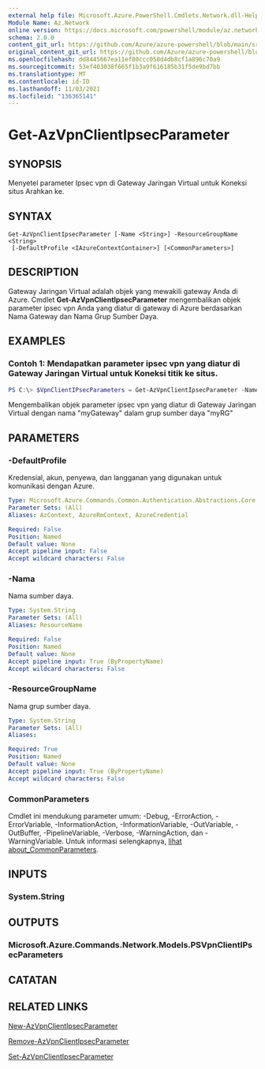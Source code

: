 ```yaml
---
external help file: Microsoft.Azure.PowerShell.Cmdlets.Network.dll-Help.xml
Module Name: Az.Network
online version: https://docs.microsoft.com/powershell/module/az.network/get-azvpnclientipsecparameter
schema: 2.0.0
content_git_url: https://github.com/Azure/azure-powershell/blob/main/src/Network/Network/help/Get-AzVpnClientIpsecParameter.md
original_content_git_url: https://github.com/Azure/azure-powershell/blob/main/src/Network/Network/help/Get-AzVpnClientIpsecParameter.md
ms.openlocfilehash: dd8445667ea11ef80ccc058d4db8cf1a896c70a9
ms.sourcegitcommit: 53ef403038f665f1b3a9f616185b31f5de9bd7bb
ms.translationtype: MT
ms.contentlocale: id-ID
ms.lasthandoff: 11/03/2021
ms.locfileid: "136365141"
---
```

# Get-AzVpnClientIpsecParameter

## SYNOPSIS
Menyetel parameter Ipsec vpn di Gateway Jaringan Virtual untuk Koneksi situs Arahkan ke.

## SYNTAX

```
Get-AzVpnClientIpsecParameter [-Name <String>] -ResourceGroupName <String>
 [-DefaultProfile <IAzureContextContainer>] [<CommonParameters>]
```

## DESCRIPTION
Gateway Jaringan Virtual adalah objek yang mewakili gateway Anda di Azure.
Cmdlet **Get-AzVpnClientIpsecParameter** mengembalikan objek parameter ipsec vpn Anda yang diatur di gateway di Azure berdasarkan Nama Gateway dan Nama Grup Sumber Daya.

## EXAMPLES

### Contoh 1: Mendapatkan parameter ipsec vpn yang diatur di Gateway Jaringan Virtual untuk Koneksi titik ke situs.
```powershell
PS C:\> $VpnClientIPsecParameters = Get-AzVpnClientIpsecParameter -Name myGateway -ResourceGroupName myRG
```

Mengembalikan objek parameter ipsec vpn yang diatur di Gateway Jaringan Virtual dengan nama "myGateway" dalam grup sumber daya "myRG"

## PARAMETERS

### -DefaultProfile
Kredensial, akun, penyewa, dan langganan yang digunakan untuk komunikasi dengan Azure.

```yaml
Type: Microsoft.Azure.Commands.Common.Authentication.Abstractions.Core.IAzureContextContainer
Parameter Sets: (All)
Aliases: AzContext, AzureRmContext, AzureCredential

Required: False
Position: Named
Default value: None
Accept pipeline input: False
Accept wildcard characters: False
```

### -Nama
Nama sumber daya.

```yaml
Type: System.String
Parameter Sets: (All)
Aliases: ResourceName

Required: False
Position: Named
Default value: None
Accept pipeline input: True (ByPropertyName)
Accept wildcard characters: False
```

### -ResourceGroupName
Nama grup sumber daya.

```yaml
Type: System.String
Parameter Sets: (All)
Aliases:

Required: True
Position: Named
Default value: None
Accept pipeline input: True (ByPropertyName)
Accept wildcard characters: False
```

### CommonParameters
Cmdlet ini mendukung parameter umum: -Debug, -ErrorAction, -ErrorVariable, -InformationAction, -InformationVariable, -OutVariable, -OutBuffer, -PipelineVariable, -Verbose, -WarningAction, dan -WarningVariable. Untuk informasi selengkapnya, [lihat about_CommonParameters](http://go.microsoft.com/fwlink/?LinkID=113216).

## INPUTS

### System.String

## OUTPUTS

### Microsoft.Azure.Commands.Network.Models.PSVpnClientIPsecParameters

## CATATAN

## RELATED LINKS

[New-AzVpnClientIpsecParameter](./New-AzVpnClientIpsecParameter.md)

[Remove-AzVpnClientIpsecParameter](./Remove-AzVpnClientIpsecParameter.md)

[Set-AzVpnClientIpsecParameter](./Set-AzVpnClientIpsecParameter.md)

